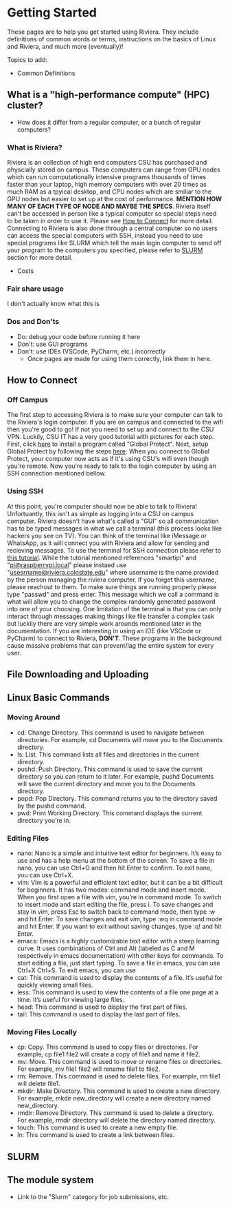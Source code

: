 # Getting Started
These pages are to help you get started using Riviera.
They include definitions of common words or terms, instructions on the basics of Linux and Riviera, and much more (eventually)!

Topics to add:
- Common Definitions
## What is a "high-performance compute" (HPC) cluster?
  - How does it differ from a regular computer, or a bunch of regular computers?
### What is Riviera?
  Riviera is an collection of high end computers CSU has purchased and physcially stored on campus. These computers can range from GPU nodes which can run computationally intensive programs thousands of times faster than your laptop, high memory computers with over 20 times as much RAM as a tpyical desktop, and CPU nodes which are smiliar to the GPU nodes but easier to set up at the cost of performance. **MENTION HOW MANY OF EACH TYPE OF NODE AND MAYBE THE SPECS**. Riviera itself can't be accessed in person like a typical computer so special steps need to be taken in order to use it. Please see [How to Connect](#how-to-connect) for more detail. Connecting to Riviera is also done through a central computer so no users can access the special computers with SSH, instead you need to use special programs like SLURM which tell the main login computer to send off your program to the computers you specified, please refer to [SLURM](#slurm) section for more detail.
  - Costs
### Fair share usage
  I don't actually know what this is
### Dos and Don'ts
  - Do: debug your code before running it here
  - Don't: use GUI programs
  - Don't: use IDEs (VSCode, PyCharm, etc.) incorrectly
    - Once pages are made for using them correctly, link them in here.
## How to Connect 
  ### Off Campus
  The first step to accessing Riviera is to make sure your computer can talk to the Riviera's login computer. If you are on campus and connected to the wifi then you're good to go! If not you need to set up and connect to the CSU VPN. Luckily, CSU IT has a very good tutorial with pictures for each step. First, click [here](https://it.colostate.edu/cybersecurity/globalprotect-vpn/#install-agent) to install a program called "Global Protect". Next, setup Global Protect by following the steps [here](https://it.colostate.edu/cybersecurity/globalprotect-vpn/#gp-connect-PC-mac). When you connect to Global Protect, your computer now acts as if it's using CSU's wifi even though you're remote. Now you're ready to talk to the login computer by using an SSH connection mentioned bellow.
 ### Using SSH
 At this point, you're computer should now be able to talk to Riviera! Unfortuantly, this isn't as simple as logging into a CSU on campus computer. Riviera doesn't have what's called a "GUI" so all communication has to be typed messages in what we call a terminal (this process looks like hackers you see on TV). You can think of the terminal like iMessage or WhatsApp, as it will connect you with Riviera and allow for sending and recieving messages. To use the terminal for SSH connection please refer to [this tutorial](https://www.tomshardware.com/how-to/use-ssh-connect-to-remote-computer). While the tutorial mentioned references "smartipi" and "pi@raspberrypi.local" please instaed use "usesrname@riviera.colostate.edu" where username is the name provided by the person managing the riviera computer. If you forget this username, please reachout to them.
 To make sure things are running properly please type "passwd" and press enter. This message which we call a command is what will allow you to change the complex randomly generated password into one of your choosing.
 One limitation of the terminal is that you can only interact through messages making things like file transfer a complex task but luckily there are very simple work arounds mentioned later in the documentation.
 If you are interesting in using an IDE (like VSCode or PyCharm) to connect to Riviera, **DON'T**. These programs in the background cause massive problems that can prevent/lag the entire system for every user. 
## File Downloading and Uploading
## Linux Basic Commands
### Moving Around
- cd: Change Directory. This command is used to navigate between directories. For example, cd Documents will move you to the Documents directory.
- ls: List. This command lists all files and directories in the current directory.
- pushd: Push Directory. This command is used to save the current directory so you can return to it later. For example, pushd Documents will save the current directory and move you to the Documents directory.
- popd: Pop Directory. This command returns you to the directory saved by the pushd command.
- pwd: Print Working Directory. This command displays the current directory you’re in.
### Editing Files
- nano: Nano is a simple and intuitive text editor for beginners. It’s easy to use and has a help menu at the bottom of the screen. To save a file in nano, you can use Ctrl+O and then hit Enter to confirm. To exit nano, you can use Ctrl+X.
- vim: Vim is a powerful and efficient text editor, but it can be a bit difficult for beginners. It has two modes: command mode and insert mode. When you first open a file with vim, you’re in command mode. To switch to insert mode and start editing the file, press i. To save changes and stay in vim, press Esc to switch back to command mode, then type :w and hit Enter. To save changes and exit vim, type :wq in command mode and hit Enter. If you want to exit without saving changes, type :q! and hit Enter.
- emacs: Emacs is a highly customizable text editor with a steep learning curve. It uses combinations of Ctrl and Alt (labeled as C and M respectively in emacs documentation) with other keys for commands. To start editing a file, just start typing. To save a file in emacs, you can use Ctrl+X Ctrl+S. To exit emacs, you can use
- cat: This command is used to display the contents of a file. It’s useful for quickly viewing small files.
- less: This command is used to view the contents of a file one page at a time. It’s useful for viewing large files.
- head: This command is used to display the first part of files.
- tail: This command is used to display the last part of files.
### Moving Files Locally
- cp: Copy. This command is used to copy files or directories. For example, cp file1 file2 will create a copy of file1 and name it file2.
- mv: Move. This command is used to move or rename files or directories. For example, mv file1 file2 will rename file1 to file2.
- rm: Remove. This command is used to delete files. For example, rm file1 will delete file1.
- mkdir: Make Directory. This command is used to create a new directory. For example, mkdir new_directory will create a new directory named new_directory.
- rmdir: Remove Directory. This command is used to delete a directory. For example, rmdir directory will delete the directory named directory.
- touch: This command is used to create a new empty file.
- ln: This command is used to create a link between files.

## SLURM
## The module system
- Link to the "Slurm" category for job submissions, etc.
